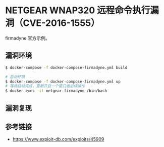 # NETGEAR WNAP320 远程命令执行漏洞（CVE-2016-1555）

firmadyne 官方示例。

## 漏洞环境

```sh
$ docker-compose -f docker-compose-firmadyne.yml build

# 启动环境
$ docker-compose -f docker-compose-firmadyne.yml up
# 等待启动完成，重新开启一个窗口做后续操作
$ docker exec -it netgear-firmadyne /bin/bash
```

## 漏洞复现

## 参考链接

- https://www.exploit-db.com/exploits/45909
